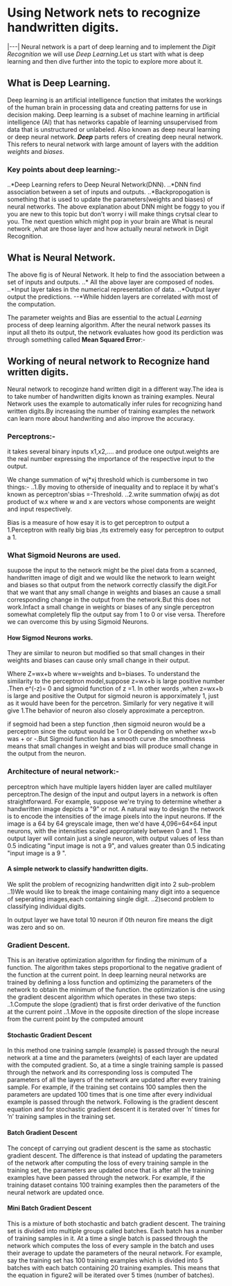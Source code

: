 # Using Network nets to recognize handwritten digits.
|---|
Neural network is a part of deep learning and to implement the *Digit Recognition* we will use *Deep Learning*.Let us start with what is 
deep learning and then dive further into the topic to explore more about it.
## What is Deep Learning.
Deep learning is an artificial intelligence function that imitates the workings of the human brain in processing data and creating patterns
for use in decision making.
Deep learning is a subset of machine learning in artificial intelligence (AI) that has networks capable of learning unsupervised from data
that is unstructured or unlabeled. Also known as deep neural learning or deep neural network.
**_Deep_** parts refers of creating deep neural network. This refers to neural network with large amount of layers with the addition *weights*
and *biases*.
### Key points about deep learning:-
..*Deep Learning refers to Deep Neural Network(DNN).
..*DNN find association between a set of inputs and outputs.
..*Backpropogation is something that is used to update the parameters(weights and biases) of neural networks.
The above explanation about DNN might be foggy to you if you are new to this topic but don't worry i will make things crytsal clear to you.
The next question which might pop in your brain are What is neural network ,what are those layer and how actually neural network in Digit
Recognition.
## What is Neural Network.
<!---pic of neural network-->
The above fig is of Neural Network. It help to find the association between a set of inputs and outputs.
..* All the above layer are composed of nodes.\
..*Input layer takes in the numerical representation of data.
..*Output layer output the predictions.
--*While hidden layers are correlated with most of the computation.
<!--- pic of a nodes with weight and biases-->
The parameter weights and Bias are essential to the actual *Learning* process of deep learning algorithm.
After the neural network passes its input all theto its output, the network evaluates how good its perdiction was through something called 
**Mean Squared Error**:-
<!---The pic of the cost function-->
## Working of neural network to Recognize hand written digits.
Neural network to recoginze hand written digit in a different way.The idea is to take number of handwritten digits known as training examples.
Neural Network uses the example to automatically infer rules for recognizing hand written digits.By increasing the number of training examples
the network can learn more about handwriting and also improve the accuracy.
<!---image of perceptron-->
### Perceptrons:-
it takes several binary inputs x1,x2,.... and produce one output.weights are the real number expressing the importance of the respective input
to the output.
<!---image of those output and threshold-->
We change summation of wj*xj threshold which is cumbersome in two things:-
..1.By moving to otherside of inequality and to replace it by what's known as perceptron'sbias =-Threshold.
..2.write summation ofwjxj as dot product of w.x where w and x are vectors whose components are weight and input respectively.
<!---image of output with bias-->
Bias is a measure of how esay it is to get perceptron to output a 1.Perceptron with really big bias ,its extremely easy for perceptron to 
output a 1.
### What Sigmoid Neurons are used.
suupose the input to the network might be the pixel data from a scanned, handwritten image of digit and we would like the network to learn
weight and biases so that output from the network correctly classify the digit.For that we want that any small change in weights and biases
an cause a small corresponding change in the output from the network.But this does not work.Infact a small change in weights or biases 
of any single perceptron somewhat completely flip the output say from 1 to 0 or vise versa.
Therefore we can overcome this by using Sigmoid Neurons.
#### How Sigmod Neurons works.
They are similar to neuron but modified so that small changes in their weights and biases can cause only small change in their output.
<!---image of equation of sigmoid neuron-->
Where Z=wx+b   where w=weights and b=biases.
To understand the similarity to the perceptron model,suppose z=wx+b is large positive number .Then e^(-z)= 0 and sigmoid function of z =1.
In other words ,when z=wx+b is large and positive the Output for sigmoid neuron is apporximately 1, just as it would have been for the percetron.
Similarly for very negative it will give 1.The behavior of neuron also closely approximate a perceptron.
<!---graph of sigmoid and step  function-->
if segmoid had been a step function ,then sigmoid neuron would be a perceptron since the output would be 1 or 0 depending on whether wx+b
was + or -.But Sigmoid function has a smooth curve .the smoothness means that small changes in weight and bias will produce small change 
in the output from the neuron.
### Architecture of neural network:-
perceptron which have multiple layers hidden layer are called multilayer perceptron.The design of the input and output layers in a 
network is often straightforward. For example, suppose we're trying to determine whether a handwritten image depicts a "9" or not. A 
natural way to design the network is to encode the intensities of the image pixels into the input neurons. If the image is a 64 by 64 
greyscale image, then we'd have 4,096=64×64 input neurons, with the intensities scaled appropriately between 0 and 1. The output layer will
contain just a single neuron, with output values of less than 0.5 indicating "input image is not a 9", and values greater than 0.5 indicating
"input image is a 9 ".
#### A simple network to classify handwritten digits.
We split the problem of recognizing handwritten digit into 2 sub-problem
..1)We would like to break the image containing many digit into a sequence of seperating images,each containing single digit.
..2)second problem to classifying individual digits.
<!---neuron network for digit recognition-->
In output layer we have total 10 neuron if 0th neuron fire means the digit was zero and so on.
### Gradient Descent.
This is an iterative optimization algorithm for finding the minimum of a function. The algorithm takes steps proportional to the negative
gradient of the function at the current point. In deep learning neural networks are trained by defining a loss function and optimizing the
parameters of the network to obtain the minimum of the function. the optimization is dne using the gradient descent algorithm which operates
in these two steps:
..1.Compute the slope (gradient) that is first order derivative of the function at the current point
..1.Move in the opposite direction of the slope increase from the current point by the computed amount
<!---image of equation of gradient decent-->
#### Stochastic Gradient Descent
In this method one training sample (example) is passed through the neural network at a time and the parameters (weights) of each layer are
updated with the computed gradient. So, at a time a single training sample is passed through the network and its corresponding loss is computed
The parameters of all the layers of the network are updated after every training sample. For example, if the training set contains 100 samples
then the parameters are updated 100 times that is one time after every individual example is passed through the network. Following is the
gradient descent equation and for stochastic gradient descent it is iterated over ’n’ times for ’n’ training samples in the training set.
<!---Image of the equation for SGD-->
#### Batch Gradient Descent
The concept of carrying out gradient descent is the same as stochastic gradient descent. The difference is that instead of updating the
parameters of the network after computing the loss of every training sample in the training set, the parameters are updated once that is
after all the training examples have been passed through the network. For example, if the training dataset contains 100 training examples
then the parameters of the neural network are updated once.
#### Mini Batch Gradient Descent
This is a mixture of both stochastic and batch gradient descent. The training set is divided into multiple groups called batches. 
Each batch has a number of training samples in it. At a time a single batch is passed through the network which computes the loss of every 
sample in the batch and uses their average to update the parameters of the neural network. For example, say the training set has 100 training
examples which is divided into 5 batches with each batch containing 20 training examples. This means that the equation in figure2 will be
iterated over 5 times (number of batches).


